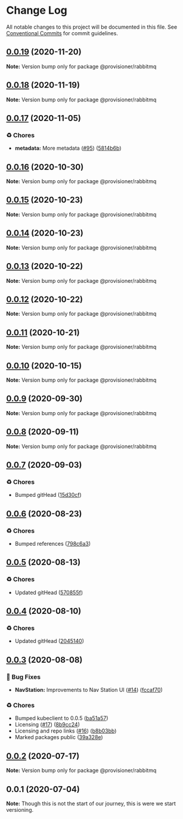 # Change Log

All notable changes to this project will be documented in this file.
See [Conventional Commits](https://conventionalcommits.org) for commit guidelines.

## [0.0.19](https://github.com/nsainaney/traxitt/compare/v0.0.18...v0.0.19) (2020-11-20)

**Note:** Version bump only for package @provisioner/rabbitmq





## [0.0.18](https://github.com/nsainaney/traxitt/compare/v0.0.17...v0.0.18) (2020-11-19)

**Note:** Version bump only for package @provisioner/rabbitmq





## [0.0.17](https://github.com/nsainaney/traxitt/compare/v0.0.16...v0.0.17) (2020-11-05)


### ♻️ Chores

* **metadata:** More metadata ([#95](https://github.com/nsainaney/traxitt/issues/95)) ([5814b6b](https://github.com/nsainaney/traxitt/commit/5814b6b32af95c63e64b2ed166ca8138b82dc229))





## [0.0.16](https://github.com/nsainaney/traxitt/compare/v0.0.15...v0.0.16) (2020-10-30)

**Note:** Version bump only for package @provisioner/rabbitmq





## [0.0.15](https://github.com/nsainaney/traxitt/compare/v0.0.14...v0.0.15) (2020-10-23)

**Note:** Version bump only for package @provisioner/rabbitmq





## [0.0.14](https://github.com/nsainaney/traxitt/compare/v0.0.13...v0.0.14) (2020-10-23)

**Note:** Version bump only for package @provisioner/rabbitmq





## [0.0.13](https://github.com/nsainaney/traxitt/compare/v0.0.12...v0.0.13) (2020-10-22)

**Note:** Version bump only for package @provisioner/rabbitmq





## [0.0.12](https://github.com/nsainaney/traxitt/compare/v0.0.11...v0.0.12) (2020-10-22)

**Note:** Version bump only for package @provisioner/rabbitmq





## [0.0.11](https://github.com/nsainaney/traxitt/compare/v0.0.10...v0.0.11) (2020-10-21)

**Note:** Version bump only for package @provisioner/rabbitmq





## [0.0.10](https://github.com/nsainaney/traxitt/compare/v0.0.9...v0.0.10) (2020-10-15)

**Note:** Version bump only for package @provisioner/rabbitmq





## [0.0.9](https://github.com/nsainaney/traxitt/compare/v0.0.8...v0.0.9) (2020-09-30)

**Note:** Version bump only for package @provisioner/rabbitmq





## [0.0.8](https://github.com/nsainaney/traxitt/compare/v0.0.7...v0.0.8) (2020-09-11)

**Note:** Version bump only for package @provisioner/rabbitmq





## [0.0.7](https://github.com/nsainaney/traxitt/compare/v0.0.6...v0.0.7) (2020-09-03)


### ♻️ Chores

* Bumped gitHead ([15d30cf](https://github.com/nsainaney/traxitt/commit/15d30cf8f5386a58e2873cf2dd97fdc55f8f7cd2))





## [0.0.6](https://github.com/nsainaney/traxitt/compare/v0.0.5...v0.0.6) (2020-08-23)


### ♻️ Chores

* Bumped references ([798c6a3](https://github.com/nsainaney/traxitt/commit/798c6a3f7c826d04f2327a5cfae535f2dd3d04e8))





## [0.0.5](https://github.com/nsainaney/traxitt/compare/v0.0.4...v0.0.5) (2020-08-13)


### ♻️ Chores

* Updated gitHead ([570855f](https://github.com/nsainaney/traxitt/commit/570855fb1f45f0e051dedccc2acef7b83375ebac))





## [0.0.4](https://github.com/nsainaney/traxitt/compare/v0.0.3...v0.0.4) (2020-08-10)


### ♻️ Chores

* Updated gitHead ([2045140](https://github.com/nsainaney/traxitt/commit/2045140b6ae8bc2e4504ff7756b7a8776c087609))





## [0.0.3](https://github.com/nsainaney/traxitt/compare/v0.0.2...v0.0.3) (2020-08-08)


### 🐛 Bug Fixes

* **NavStation:** Improvements to Nav Station UI ([#14](https://github.com/nsainaney/traxitt/issues/14)) ([fccaf70](https://github.com/nsainaney/traxitt/commit/fccaf7057be6de5235267fe0bbf6dc5be29e583f))


### ♻️ Chores

* Bumped kubeclient to 0.0.5 ([ba51a57](https://github.com/nsainaney/traxitt/commit/ba51a574b2a123bbe012be0086ec2ecbedcf487c))
* Licensing ([#17](https://github.com/nsainaney/traxitt/issues/17)) ([8b9cc24](https://github.com/nsainaney/traxitt/commit/8b9cc24ff42ff875b4234a74dfcfcfedb2acef27))
* Licensing and repo links ([#16](https://github.com/nsainaney/traxitt/issues/16)) ([b8b03bb](https://github.com/nsainaney/traxitt/commit/b8b03bbe7f30904b83cc599e61d378beb009eb38))
* Marked packages public ([39a328e](https://github.com/nsainaney/traxitt/commit/39a328e0225b2b773e173960f54f98052a698368))





## [0.0.2](https://github.com/nsainaney/traxitt/compare/v0.0.1...v0.0.2) (2020-07-17)

**Note:** Version bump only for package @provisioner/rabbitmq





## 0.0.1 (2020-07-04)

**Note:** Though this is not the start of our journey, this is were we start versioning.
